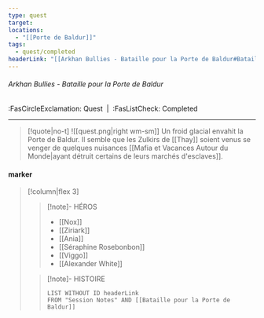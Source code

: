 ```yaml
---
type: quest
target: 
locations:
  - "[[Porte de Baldur]]"
tags:
  - quest/completed
headerLink: "[[Arkhan Bullies - Bataille pour la Porte de Baldur#Bataille pour la Porte de Baldur]]"
---
```

###### Arkhan Bullies - Bataille pour la Porte de Baldur
<span class="sub2">:FasCircleExclamation: Quest&nbsp;&nbsp;|&nbsp;&nbsp;:FasListCheck: Completed</span>
___

> [!quote|no-t]
>![[quest.png|right wm-sm]] Un froid glacial envahit la Porte de Baldur. Il semble que les Zulkirs de [[Thay]] soient venus se venger de quelques nuisances [[Mafia et Vacances Autour du Monde|ayant détruit certains de leurs marchés d'esclaves]].
#### marker
> [!column|flex 3]
> >[!note]- HÉROS
> >- [[Nox]]
> >- [[Ziriark]]
> >- [[Ania]]
> >- [[Séraphine Rosebonbon]]
> >- [[Viggo]]
> >- [[Alexander White]]
> 
>>[!note]- HISTOIRE
>>```dataview
>>LIST WITHOUT ID headerLink
>>FROM "Session Notes" AND [[Bataille pour la Porte de Baldur]]

